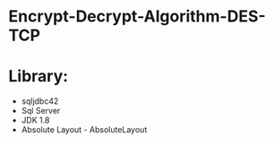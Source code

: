 # Encrypt-Decrypt-Algorithm-DES-TCP
# Library: 
- sqljdbc42
- Sql Server
- JDK 1.8
- Absolute Layout - AbsoluteLayout
